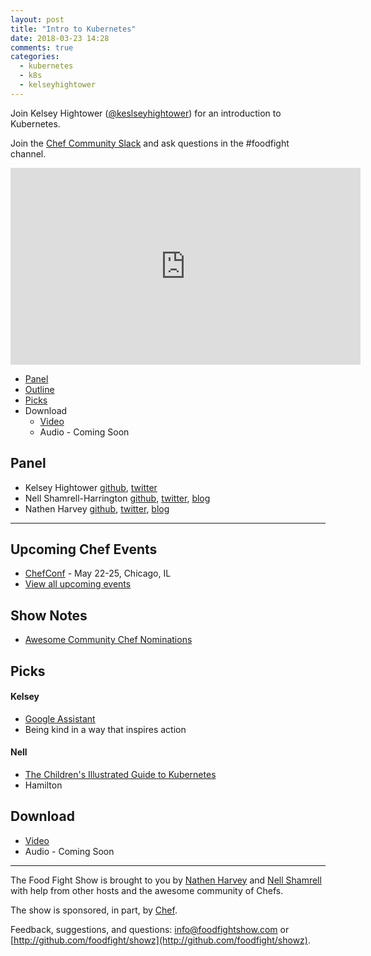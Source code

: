 ```yaml
---
layout: post
title: "Intro to Kubernetes"
date: 2018-03-23 14:28
comments: true
categories:
  - kubernetes
  - k8s
  - kelseyhightower
---
```


Join Kelsey Hightower ([@keslseyhightower](https://twitter.com/kelseyhightower)) for an introduction to Kubernetes.

Join the [Chef Community Slack](http://community-slack.chef.io/) and ask questions in the \#foodfight channel.

<iframe width="560" height="315" src="https://www.youtube.com/embed/C4weDu-RBLI" frameborder="0" gesture="media" allow="encrypted-media" allowfullscreen></iframe>

* [Panel](/2018/03/intor-to-kubernetes.html#panel)
* [Outline](/2018/03/intor-to-kubernetes.html#outline)
* [Picks](/2018/03/intor-to-kubernetes.html#picks)
* Download
  * [Video](https://www.youtube.com/watch?v=C4weDu-RBLI)
  * Audio - Coming Soon

Panel<a name="panel"></a>
-----

* Kelsey Hightower [github](https://github.com/kelseyhightower), [twitter](https://twitter.com/kelseyhightower)
* Nell Shamrell-Harrington [github](https://github.com/nellshamrell), [twitter](https://twitter.com/nellshamrell), [blog](http://nellshamrell.com/)
* Nathen Harvey [github](http://github.com/nathenharvey), [twitter](http://twitter.com/nathenharvey), [blog](http://nathenharvey.com)


-------

## Upcoming Chef Events

* [ChefConf](https://chefconf.chef.io/) - May 22-25, Chicago, IL
* [View all upcoming events](https://events.chef.io/)


## Show Notes

* [Awesome Community Chef Nominations](https://blog.chef.io/2018/03/23/awesome-community-chef-nominations-2018/)

Picks<a name="picks"></a>
-----
#### Kelsey

* [Google Assistant](https://assistant.google.com/)
* Being kind in a way that inspires action

#### Nell

* [The Children's Illustrated Guide to Kubernetes](https://deis.com/blog/2016/kubernetes-illustrated-guide/)
* Hamilton

Download
--------
* [Video](https://www.youtube.com/watch?v=C4weDu-RBLI)
* Audio - Coming Soon

<hr />

The Food Fight Show is brought to you by [Nathen Harvey](https://twitter.com/nathenharvey) and [Nell Shamrell](https://twitter.com/nellshamrell) with help from other hosts and the awesome community of Chefs.

The show is sponsored, in part, by [Chef](http://www.chef.io).

Feedback, suggestions, and questions:  [info@foodfightshow.com](mailto:info@foodfightshow.com) or  [http://github.com/foodfight/showz](http://github.com/foodfight/showz).

